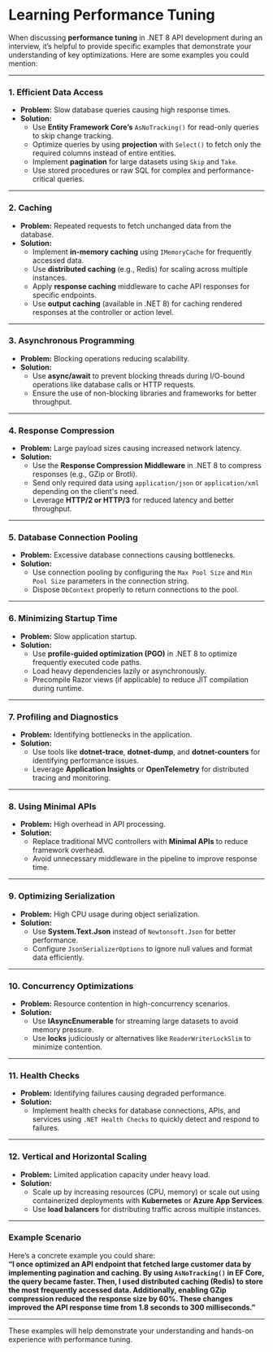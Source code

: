 # Learning Performance Tuning

When discussing **performance tuning** in .NET 8 API development during an interview, it’s helpful to provide specific examples that demonstrate your understanding of key optimizations. Here are some examples you could mention:

---

### 1. **Efficient Data Access**

- **Problem:** Slow database queries causing high response times.
- **Solution:**
  - Use **Entity Framework Core’s** `AsNoTracking()` for read-only queries to skip change tracking.
  - Optimize queries by using **projection** with `Select()` to fetch only the required columns instead of entire entities.
  - Implement **pagination** for large datasets using `Skip` and `Take`.
  - Use stored procedures or raw SQL for complex and performance-critical queries.

---

### 2. **Caching**

- **Problem:** Repeated requests to fetch unchanged data from the database.
- **Solution:**
  - Implement **in-memory caching** using `IMemoryCache` for frequently accessed data.
  - Use **distributed caching** (e.g., Redis) for scaling across multiple instances.
  - Apply **response caching** middleware to cache API responses for specific endpoints.
  - Use **output caching** (available in .NET 8) for caching rendered responses at the controller or action level.

---

### 3. **Asynchronous Programming**

- **Problem:** Blocking operations reducing scalability.
- **Solution:**
  - Use **async/await** to prevent blocking threads during I/O-bound operations like database calls or HTTP requests.
  - Ensure the use of non-blocking libraries and frameworks for better throughput.

---

### 4. **Response Compression**

- **Problem:** Large payload sizes causing increased network latency.
- **Solution:**
  - Use the **Response Compression Middleware** in .NET 8 to compress responses (e.g., GZip or Brotli).
  - Send only required data using `application/json` or `application/xml` depending on the client's need.
  - Leverage **HTTP/2 or HTTP/3** for reduced latency and better throughput.

---

### 5. **Database Connection Pooling**

- **Problem:** Excessive database connections causing bottlenecks.
- **Solution:**
  - Use connection pooling by configuring the `Max Pool Size` and `Min Pool Size` parameters in the connection string.
  - Dispose `DbContext` properly to return connections to the pool.

---

### 6. **Minimizing Startup Time**

- **Problem:** Slow application startup.
- **Solution:**
  - Use **profile-guided optimization (PGO)** in .NET 8 to optimize frequently executed code paths.
  - Load heavy dependencies lazily or asynchronously.
  - Precompile Razor views (if applicable) to reduce JIT compilation during runtime.

---

### 7. **Profiling and Diagnostics**

- **Problem:** Identifying bottlenecks in the application.
- **Solution:**
  - Use tools like **dotnet-trace**, **dotnet-dump**, and **dotnet-counters** for identifying performance issues.
  - Leverage **Application Insights** or **OpenTelemetry** for distributed tracing and monitoring.

---

### 8. **Using Minimal APIs**

- **Problem:** High overhead in API processing.
- **Solution:**
  - Replace traditional MVC controllers with **Minimal APIs** to reduce framework overhead.
  - Avoid unnecessary middleware in the pipeline to improve response time.

---

### 9. **Optimizing Serialization**

- **Problem:** High CPU usage during object serialization.
- **Solution:**
  - Use **System.Text.Json** instead of `Newtonsoft.Json` for better performance.
  - Configure `JsonSerializerOptions` to ignore null values and format data efficiently.

---

### 10. **Concurrency Optimizations**

- **Problem:** Resource contention in high-concurrency scenarios.
- **Solution:**
  - Use **IAsyncEnumerable** for streaming large datasets to avoid memory pressure.
  - Use **locks** judiciously or alternatives like `ReaderWriterLockSlim` to minimize contention.

---

### 11. **Health Checks**

- **Problem:** Identifying failures causing degraded performance.
- **Solution:**
  - Implement health checks for database connections, APIs, and services using `.NET Health Checks` to quickly detect and respond to failures.

---

### 12. **Vertical and Horizontal Scaling**

- **Problem:** Limited application capacity under heavy load.
- **Solution:**
  - Scale up by increasing resources (CPU, memory) or scale out using containerized deployments with **Kubernetes** or **Azure App Services**.
  - Use **load balancers** for distributing traffic across multiple instances.

---

### Example Scenario

Here’s a concrete example you could share:  
**“I once optimized an API endpoint that fetched large customer data by implementing pagination and caching. By using `AsNoTracking()` in EF Core, the query became faster. Then, I used distributed caching (Redis) to store the most frequently accessed data. Additionally, enabling GZip compression reduced the response size by 60%. These changes improved the API response time from 1.8 seconds to 300 milliseconds.”**

---

These examples will help demonstrate your understanding and hands-on experience with performance tuning.
